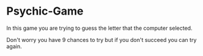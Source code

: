 # Psychic-Game

In this game you are trying to guess the letter that the computer selected.

Don't worry you have 9 chances to try but if you don't succeed you can try again.